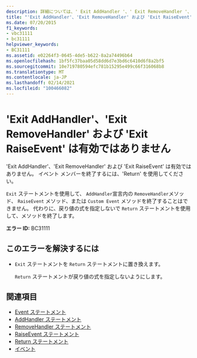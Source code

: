 ```yaml
---
description: 詳細については、' Exit AddHandler '、' Exit RemoveHandler '、および ' Exit RaiseEvent ' は無効です
title: "'Exit AddHandler'、'Exit RemoveHandler' および 'Exit RaiseEvent' は有効ではありません"
ms.date: 07/20/2015
f1_keywords:
- vbc31111
- bc31111
helpviewer_keywords:
- BC31111
ms.assetid: e02264f3-0645-4de5-b622-8a2a74496b64
ms.openlocfilehash: 1bf5fc37baa05d58dd6d7e3bd6c6410d6f8a2bf5
ms.sourcegitcommit: 10e719780594efc781b15295e499c66f316068b8
ms.translationtype: MT
ms.contentlocale: ja-JP
ms.lasthandoff: 02/14/2021
ms.locfileid: "100466082"
---
```

# <a name="exit-addhandler-exit-removehandler-and-exit-raiseevent-are-not-valid"></a>'Exit AddHandler'、'Exit RemoveHandler' および 'Exit RaiseEvent' は有効ではありません

'Exit AddHandler'、'Exit RemoveHandler' および 'Exit RaiseEvent' は有効ではありません。 イベント メンバーを終了するには、'Return' を使用してください。  
  
 `Exit` ステートメントを使用して、 `AddHandler`宣言内の `RemoveHandler`メソッド、 `RaiseEvent` メソッド、または `Custom Event` メソッドを終了することはできません。 代わりに、戻り値の式を指定しないで `Return` ステートメントを使用して、メソッドを終了します。  
  
 **エラー ID:** BC31111  
  
## <a name="to-correct-this-error"></a>このエラーを解決するには  
  
- `Exit` ステートメントを `Return` ステートメントに置き換えます。  
  
     `Return` ステートメントが戻り値の式を指定しないようにします。  
  
## <a name="see-also"></a>関連項目

- [Event ステートメント](../language-reference/statements/event-statement.md)
- [AddHandler ステートメント](../language-reference/statements/addhandler-statement.md)
- [RemoveHandler ステートメント](../language-reference/statements/removehandler-statement.md)
- [RaiseEvent ステートメント](../language-reference/statements/raiseevent-statement.md)
- [Return ステートメント](../language-reference/statements/return-statement.md)
- [イベント](../programming-guide/language-features/events/index.md)
